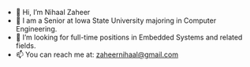 - 👋 Hi, I’m Nihaal Zaheer
- 👀 I am a Senior at Iowa State University majoring in Computer Engineering.
- 💞️ I’m looking for full-time positions in Embedded Systems and related fields.
- 📫 You can reach me at: zaheernihaal@gmail.com

<!---
nihaal1/nihaal1 is a ✨ special ✨ repository because its `README.md` (this file) appears on your GitHub profile.
You can click the Preview link to take a look at your changes.
--->
